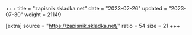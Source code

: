 +++
title = "zapisnik.skladka.net"
date = "2023-02-26"
updated = "2023-07-30"
weight = 21149

[extra]
source = "https://zapisnik.skladka.net/"
ratio = 54
size = 21
+++
